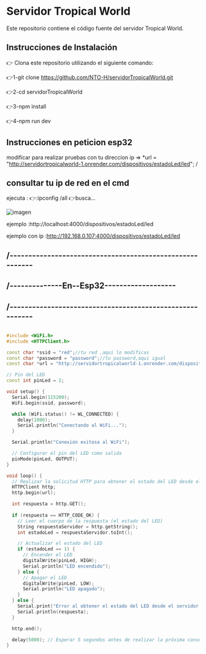 # Servidor Tropical World

Este repositorio contiene el código fuente del servidor Tropical World.

## Instrucciones de Instalación

👉 Clona este repositorio utilizando el siguiente comando:


👉1-git clone https://github.com/NTO-H/servidorTropicalWorld.git

👉2-cd servidorTropicalWorld

👉3-npm install

👉4-npm run dev



## Instrucciones en peticion esp32

modificar para realizar pruebas con tu direccion ip 
=>   *url = "http://servidortropicalworld-1.onrender.com/dispositivos/estadoLed/led"; /

## consultar tu ip de red en el cmd
ejecuta :
👉:ipconfig /all
👉busca...

![imagen](https://github.com/NTO-H/servidorTropicalWorld/assets/134122438/f90bdb93-1034-4abb-8d0f-5f04984439b3)



ejemplo :http://localhost:4000/dispositivos/estadoLed/led

ejemplo con ip :http://192.168.0.107:4000/dispositivos/estadoLed/led



## /---------------------------------------------------------

## /--------------En--Esp32-------------------
## /---------------------------------------------------------
```cpp

#include <WiFi.h>
#include <HTTPClient.h>

const char *ssid = "red";//tu red ,aqui lo modificas
const char *password = "password";//tu password,aqui igual 
const char *url = "http://servidortropicalworld-1.onrender.com/dispositivos/estadoLed/led"; // Endpoint para consultar el estado del LED

// Pin del LED
const int pinLed = 2;

void setup() {
  Serial.begin(115200);
  WiFi.begin(ssid, password);

  while (WiFi.status() != WL_CONNECTED) {
    delay(1000);
    Serial.println("Conectando al WiFi...");
  }

  Serial.println("Conexión exitosa al WiFi");

  // Configurar el pin del LED como salida
  pinMode(pinLed, OUTPUT);
}

void loop() {
  // Realizar la solicitud HTTP para obtener el estado del LED desde el servidor
  HTTPClient http;
  http.begin(url);

  int respuesta = http.GET();
  
  if (respuesta == HTTP_CODE_OK) {
    // Leer el cuerpo de la respuesta (el estado del LED)
    String respuestaServidor = http.getString();
    int estadoLed = respuestaServidor.toInt();

    // Actualizar el estado del LED
    if (estadoLed == 1) {
      // Encender el LED
      digitalWrite(pinLed, HIGH);
      Serial.println("LED encendido");
    } else {
      // Apagar el LED
      digitalWrite(pinLed, LOW);
      Serial.println("LED apagado");
    }
  } else {
    Serial.print("Error al obtener el estado del LED desde el servidor. Código de respuesta: ");
    Serial.println(respuesta);
  }

  http.end();

  delay(5000); // Esperar 5 segundos antes de realizar la próxima consulta
}
